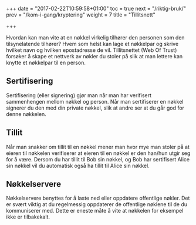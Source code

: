 +++
date = "2017-02-22T10:59:58+01:00"
toc = true
next = "/riktig-bruk/"
prev = "/kom-i-gang/kryptering"
weight = 7
title = "Tillitsnett"

+++

Hvordan kan man vite at en nøkkel virkelig tilhører den personen som den
tilsynelatende tilhører? Hvem som helst kan lage et nøkkelpar og skrive hvilket
navn og hvilken epostadresse de vil. Tillitsnettet (Web Of Trust) forsøker å
skape et nettverk av nøkler du stoler på slik at man lettere kan knytte et
nøkkelpar til en person.

Sertifisering
-------------

Sertifisering (eller signering) gjør man når man har verifisert sammenhengen
mellom nøkkel og person. Når man sertifiserer en nøkkel signerer du den med din
private nøkkel, slik at andre ser at du går god for denne nøkkelen.

Tillit
------

Når man snakker om tillit til en nøkkel mener man hvor mye man stoler på at
eieren til nøkkelen verifiserer at eieren til en nøkkel er den han/hun utgir seg
for å være. Dersom du har tillit til Bob sin nøkkel, og Bob har sertifisert
Alice sin nøkkel vil du automatisk også ha tillit til Alice sin nøkkel.


Nøkkelservere
-------------

Nøkkelservere benyttes for å laste ned eller oppdatere offentlige nøkler.
Det er svært viktig at du regelmessig oppdaterer de offentlige nøklene til de
du kommuniserer med. Dette er eneste måte å vite at nøkkelen for eksempel ikke
er tilbakekalt.
